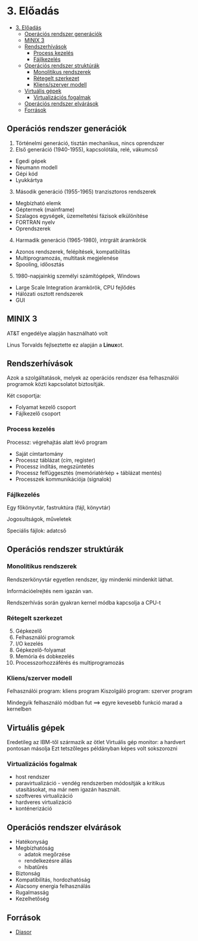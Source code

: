 # 3. Előadás

<!--toc:start-->
- [3. Előadás](#3-előadás)
  - [Operációs rendszer generációk](#operációs-rendszer-generációk)
  - [MINIX 3](#minix-3)
  - [Rendszerhívások](#rendszerhívások)
    - [Process kezelés](#process-kezelés)
    - [Fájlkezelés](#fájlkezelés)
  - [Operációs rendszer struktúrák](#operációs-rendszer-struktúrák)
    - [Monolitikus rendszerek](#monolitikus-rendszerek)
    - [Rétegelt szerkezet](#rétegelt-szerkezet)
    - [Kliens/szerver modell](#kliensszerver-modell)
  - [Virtuális gépek](#virtuális-gépek)
    - [Virtualizációs fogalmak](#virtualizációs-fogalmak)
  - [Operációs rendszer elvárások](#operációs-rendszer-elvárások)
  - [Források](#források)
<!--toc:end-->

## Operációs rendszer generációk
1. Történelmi generáció, tisztán mechanikus, nincs oprendszer
2. Első generáció (1940-1955), kapcsolótála, relé, vákumcső
- Egedi gépek
- Neumann modell
- Gépi kód
- Lyukkártya
3. Második generáció (1955-1965) tranzisztoros rendszerek
- Megbízható elemk
- Géptermek (mainframe)
- Szalagos egységek, üzemeltetési fázisok elkülönítése
- FORTRAN nyelv
- Oprendszerek
4. Harmadik generáció (1965-1980), intrgrált áramkörök
- Azonos rendszerek, felépítések, kompatibilitás
- Multiprogramozás, multitask megjelenése
- Spooling, időosztás
5. 1980-napjainkig személyi számítógépek, Windows
- Large Scale Integration áramkörök, CPU fejlődés
- Hálózati osztott rendszerek
- GUI

## MINIX 3
AT&T engedélye alapján használható volt

Linus Torvalds fejlseztette ez alapján a **Linux**ot. 

## Rendszerhívások
Azok a szolgáltatások, melyek az operációs rendszer ésa  felhasználói programok közti kapcsolatot biztosítják.

Két csoportja:
- Folyamat kezelő csoport
- Fájlkezelő csoport

### Process kezelés
Processz: végrehajtás alatt lévő program
- Saját címtartomány
- Processz táblázat (cím, register)
- Processz indítás, megszüntetés
- Processz felfüggesztés (memóriatérkép + táblázat mentés)
- Processzek kommunikációja (signalok)

### Fájlkezelés
Egy főkönyvtár, fastruktúra (fájl, könyvtár)

Jogosultságok,  műveletek

Speciális fájlok: adatcső

## Operációs rendszer struktúrák
### Monolitikus rendszerek
Rendszerkönyvtár egyetlen rendszer, így mindenki mindenkit láthat.

Információelrejtés nem igazán van.

Rendszerhívás során gyakran kernel módba kapcsolja a CPU-t

### Rétegelt szerkezet
5. Gépkezelő
4. Felhasználói programok
3. I/O kezelés
2. Gépkezelő-folyamat
1. Memória és dobkezelés
0. Processzorhozzáférés és multiprogramozás

### Kliens/szerver modell

Felhasználói program: kliens program
Kiszolgáló program: szerver program

Mindegyik felhasználó módban fut $\implies$ egyre kevesebb funkció marad a kernelben

## Virtuális gépek
Eredetileg az IBM-től származik az ötlet
Virtuális gép monitor: a hardvert pontosan másolja
Ezt tetszőleges példányban képes volt sokszorozni

### Virtualizációs fogalmak
- host rendszer
- paravirtualizáció - vendég rendszerben módosítják a kritikus utasításokat, ma már nem igazán használt.
- szoftveres virtualizáció
- hardveres virtualizáció
- konténerizáció

## Operációs rendszer elvárások
- Hatékonyság
- Megbízhatóság
	- adatok megőrzése
	- rendelkezésre állás
	- hibatűrés
- Biztonság
- Kompatibilitás, hordozhatóság
- Alacsony energia felhasználás
- Rugalmasság
- Kezelhetőség

## Források
- [Diasor](https://canvas.elte.hu/courses/35103/files/2123360/download?download_frd=1)